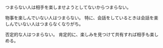 つまらない人は相手を楽しませようとしてないからつまらない。

物事を楽しんでいない人はつまらない。
特に、会話をしているときは会話を楽しんでいない人はつまらなくなりがち。

否定的な人はつまらない。
肯定的に、楽しみを見つけて共有すれば相手も楽しめる。
